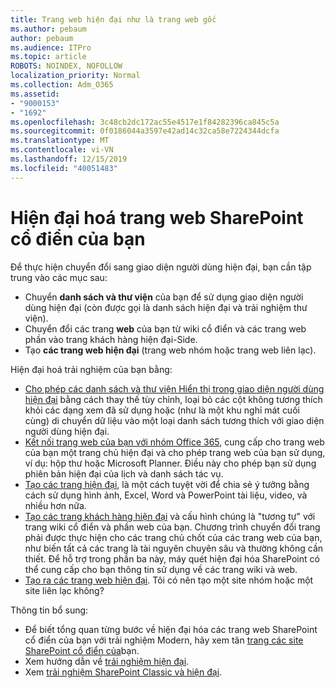 ```yaml
---
title: Trang web hiện đại như là trang web gốc
ms.author: pebaum
author: pebaum
ms.audience: ITPro
ms.topic: article
ROBOTS: NOINDEX, NOFOLLOW
localization_priority: Normal
ms.collection: Adm_O365
ms.assetid:
- "9000153"
- "1692"
ms.openlocfilehash: 3c48cb2dc172ac55e4517e1f84282396ca845c5a
ms.sourcegitcommit: 0f0186044a3597e42ad14c32ca58e7224344dcfa
ms.translationtype: MT
ms.contentlocale: vi-VN
ms.lasthandoff: 12/15/2019
ms.locfileid: "40051483"
---
```

# <a name="modernize-your-classic-sharepoint-site"></a>Hiện đại hoá trang web SharePoint cổ điển của bạn

Để thực hiện chuyển đổi sang giao diện người dùng hiện đại, bạn cần tập trung vào các mục sau:

- Chuyển **danh sách và thư viện** của bạn để sử dụng giao diện người dùng hiện đại (còn được gọi là danh sách hiện đại và trải nghiệm thư viện).
- Chuyển đổi các trang **web** của bạn từ wiki cổ điển và các trang web phần vào trang khách hàng hiện đại-Side.
- Tạo **các trang web hiện đại** (trang web nhóm hoặc trang web liên lạc).

Hiện đại hoá trải nghiệm của bạn bằng:
- [Cho phép các danh sách và thư viện Hiển thị trong giao diện người dùng hiện đại](https://docs.microsoft.com/sharepoint/dev/transform/modernize-userinterface-lists-and-libraries) bằng cách thay thế tùy chỉnh, loại bỏ các cột không tương thích khỏi các dạng xem đã sử dụng hoặc (như là một khu nghỉ mát cuối cùng) di chuyển dữ liệu vào một loại danh sách tương thích với giao diện người dùng hiện đại.
- [Kết nối trang web của bạn với nhóm Office 365](https://docs.microsoft.com/sharepoint/dev/transform/modernize-connect-to-office365-group), cung cấp cho trang web của bạn một trang chủ hiện đại và cho phép trang web của bạn sử dụng, ví dụ: hộp thư hoặc Microsoft Planner. Điều này cho phép bạn sử dụng phiên bản hiện đại của lịch và danh sách tác vụ.
- [Tạo các trang hiện đại](https://support.office.com/article/create-and-use-modern-pages-on-a-sharepoint-site-b3d46deb-27a6-4b1e-87b8-df851e503dec), là một cách tuyệt vời để chia sẻ ý tưởng bằng cách sử dụng hình ảnh, Excel, Word và PowerPoint tài liệu, video, và nhiều hơn nữa.
- [Tạo các trang khách hàng hiện đại](https://docs.microsoft.com/sharepoint/dev/transform/modernize-userinterface-site-pages) và cấu hình chúng là "tương tự" với trang wiki cổ điển và phần web của bạn. Chương trình chuyển đổi trang phải được thực hiện cho các trang chủ chốt của các trang web của bạn, như biến tất cả các trang là tài nguyên chuyên sâu và thường không cần thiết. Để hỗ trợ trong phần ba này, máy quét hiện đại hóa SharePoint có thể cung cấp cho bạn thông tin sử dụng về các trang wiki và web.
- [Tạo ra các trang web hiện đại](https://support.office.com/article/create-a-team-site-in-sharepoint-ef10c1e7-15f3-42a3-98aa-b5972711777d). Tôi có nên tạo một site nhóm hoặc một site liên lạc không?

Thông tin bổ sung: 
- Để biết tổng quan từng bước về hiện đại hóa các trang web SharePoint cổ điển của bạn với trải nghiệm Modern, hãy xem tân [trang các site SharePoint cổ điển của](https://docs.microsoft.com/sharepoint/dev/transform/modernize-classic-sites)bạn.
- Xem hướng dẫn về [trải nghiệm hiện đại](https://docs.microsoft.com/sharepoint/guide-to-sharepoint-modern-experience).
- Xem [trải nghiệm SharePoint Classic và hiện đại](https://support.office.com/article/sharepoint-classic-and-modern-experiences-5725c103-505d-4a6e-9350-300d3ec7d73f). 




